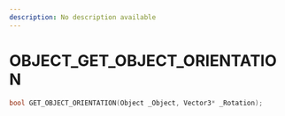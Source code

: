 ```yaml
---
description: No description available 
---
```


# OBJECT\_GET_OBJECT_ORIENTATION

```cpp
bool GET_OBJECT_ORIENTATION(Object _Object, Vector3* _Rotation);
```